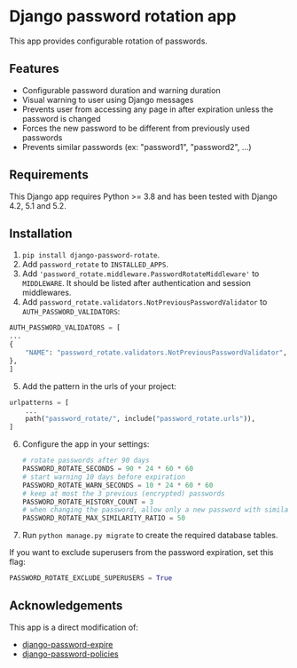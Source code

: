 # Django password rotation app
This app provides configurable rotation of passwords.

## Features
 * Configurable password duration and warning duration
 * Visual warning to user using Django messages
 * Prevents user from accessing any page in after expiration unless the password is changed
 * Forces the new password to be different from previously used passwords
 * Prevents similar passwords (ex: "password1", "password2", ...)

## Requirements
This Django app requires Python >= 3.8 and has been tested with Django 4.2, 5.1 and 5.2.

## Installation
 1. `pip install django-password-rotate`.
 2. Add `password_rotate` to `INSTALLED_APPS`.
 3. Add `'password_rotate.middleware.PasswordRotateMiddleware'` to `MIDDLEWARE`.
    It should be listed after authentication and session middlewares.
 4. Add `password_rotate.validators.NotPreviousPasswordValidator` to `AUTH_PASSWORD_VALIDATORS`:
 ```python
 AUTH_PASSWORD_VALIDATORS = [
 ...
 {
     "NAME": "password_rotate.validators.NotPreviousPasswordValidator",
 },
 ]
 ```
 5. Add the pattern in the urls of your project:
 ```python
 urlpatterns = [
     ...
     path("password_rotate/", include("password_rotate.urls")),
 ]
 ```
 6. Configure the app in your settings:
    ```python
    # rotate passwords after 90 days
    PASSWORD_ROTATE_SECONDS = 90 * 24 * 60 * 60
    # start warning 10 days before expiration
    PASSWORD_ROTATE_WARN_SECONDS = 10 * 24 * 60 * 60
    # keep at most the 3 previous (encrypted) passwords
    PASSWORD_ROTATE_HISTORY_COUNT = 3
    # when changing the password, allow only a new password with similarity ratio greater than 50
    PASSWORD_ROTATE_MAX_SIMILARITY_RATIO = 50
    ```
 7. Run `python manage.py migrate` to create the required database tables.

If you want to exclude superusers from the password expiration, set this flag:
```python
PASSWORD_ROTATE_EXCLUDE_SUPERUSERS = True
```

## Acknowledgements
This app is a direct modification of:
- [django-password-expire](https://github.com/cash/django-password-expire)
- [django-password-policies](https://github.com/tarak/django-password-policies)
